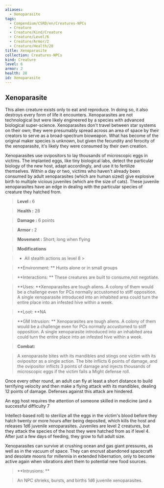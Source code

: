 ```yaml
---
aliases:
  - Xenoparasite
tags:
  - Compendium/CSRD/en/Creatures-NPCs
  - Creature
  - Creature/Kind/Creature
  - Creature/Level/6
  - Creature/Armor/2
  - Creature/Health/28
title: Xenoparasite
collection: Creatures-NPCs
kind: Creature
level: 6
armor: 2
health: 28
id: Xenoparasite
---
```

## Xenoparasite    
This alien creature exists only to eat and reproduce. In doing so, it also destroys every form of life it encounters. Xenoparasites are not technological but were likely engineered by a species with advanced biological super-science. Xenoparasites don't travel between star systems on their own; they were presumably spread across an area of space by their creators to serve as a broad-spectrum bioweapon. What has become of the original maker species is unknown, but given the fecundity and ferocity of the xenoparasite, it's likely they were consumed by their own creation.  
Xenoparasites use ovipositors to lay thousands of microscopic eggs in victims. The implanted eggs, like tiny biological labs, detect the particular biology of the new host, adapt accordingly, and use it to fertilize themselves. Within a day or two, victims who haven't already been consumed by adult xenoparasites (which are human sized) give explosive birth to multiple vicious juveniles (which are the size of cats). These juvenile xenoparasites have an edge in dealing with the particular species of creature they hatched from.    
  
    
> **Level :** 6    
> **Health :** 28    
> **Damage :** 6 points    
> **Armor :** 2    
> **Movement :** Short; long when flying    
> **Modifications**    
>- All stealth actions as level 8 >  
>    
> **Environment: ** Hunts alone or in small groups    
> **Interactions: ** These creatures are built to consume,not negotiate.    
> **Uses: **Xenoparasites are tough aliens. A colony of them would be a challenge even for PCs normally accustomed to stiff opposition. A single xenoparasite introduced into an inhabited area could turn the entire place into an infested hive within a week.    
> **Loot: **NA    
> **GM Intrusion: ** Xenoparasites are tough aliens. A colony of them would be a challenge even for PCs normally accustomed to stiff opposition. A single xenoparasite introduced into an inhabited area could turn the entire place into an infested hive within a week.    
  
> **Combat:**   
> A xenoparasite bites with its mandibles and stings one victim with its ovipositor as a single action. The bite inflicts 6 points of damage, and the ovipositor inflicts 3 points of damage and injects thousands of microscopic eggs if the victim fails a Might defense roll.  
Once every other round, an adult can fly at least a short distance to build terrifying velocity and then make a flying attack with its mandibles, dealing 12 points of damage. Defenses against this attack are hindered.  
An egg host requires the attention of someone skilled in medicine (and a successful difficulty 7  
Intellect-based roll) to sterilize all the eggs in the victim's blood before they hatch twenty or more hours after being deposited, which kills the host and releases 1d6 juvenile xenoparasites. Juveniles are level 2 creatures, but they attack the species of the host they were hatched from as if level 4. After just a few days of feeding, they grow to full adult size.  
Xenoparasites can survive at crushing ocean and gas giant pressures, as well as in the vacuum of space. They can encrust abandoned spacecraft and desolate moons for millennia in extended hibernation, only to become active again when vibrations alert them to potential new food sources.    
    
  
> **Intrusions: **   
> An NPC shrieks, bursts, and births 1d6 juvenile xenoparasites.    

